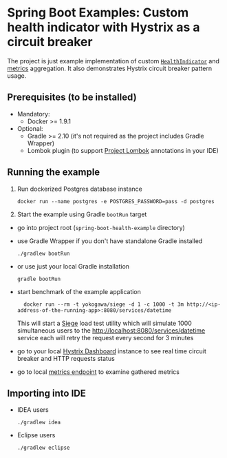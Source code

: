 # Spring Boot Examples: Custom health indicator with Hystrix as a circuit breaker

The project is just example implementation of custom [`HealthIndicator`](http://docs.spring.io/autorepo/docs/spring-boot/1.3.2.RELEASE/api/org/springframework/boot/actuate/health/HealthIndicator.html) and [metrics](https://docs.spring.io/spring-boot/docs/current/reference/html/production-ready-metrics.html) aggregation. It also demonstrates Hystrix circuit breaker pattern usage.

## Prerequisites (to be installed)
 
- Mandatory:
 	- Docker >= 1.9.1
- Optional:
	- Gradle >= 2.10 (it's not required as the project includes Gradle Wrapper)
	- Lombok plugin (to support [Project Lombok](https://projectlombok.org/download.html) annotations in your IDE)

## Running the example
 
 1. Run dockerized Postgres database instance

		docker run --name postgres -e POSTGRES_PASSWORD=pass -d postgres

 2. Start the example using Gradle `bootRun` target

- go into project root (`spring-boot-health-example` directory)

- use Gradle Wrapper if you don't have standalone Gradle installed

	`./gradlew bootRun`

- or use just your local Gradle installation

	`gradle bootRun`

- start benchmark of the example application

		docker run --rm -t yokogawa/siege -d 1 -c 1000 -t 3m http://<ip-address-of-the-running-app>:8080/services/datetime

	This will start a [Siege](https://www.joedog.org/siege-home/) load test utility which will simulate 1000 simultaneous users to the  [http://localhost:8080/services/datetime](http://localhost:8080/services/datetime) service each will retry the request every second for 3 minutes

- go to your local [Hystrix Dashboard](http://localhost:8080/hystrix/monitor?stream=http%3A%2F%2Flocalhost%3A8080%2Fhystrix.stream&delay=500&title=Example%20of%20Hystrix%20Dashboard) instance to see real time circuit breaker and HTTP requests status

- go to local [metrics endpoint](http://localhost:8080/metrics) to examine gathered metrics

## Importing into IDE

- IDEA users

	`./gradlew idea`

- Eclipse users

	`./gradlew eclipse`
